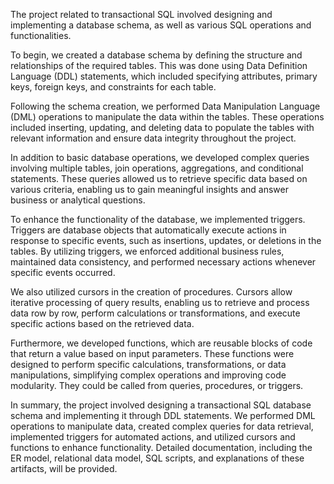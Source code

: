 The project related to transactional SQL involved designing and implementing a database schema, as well as various SQL operations and functionalities.

To begin, we created a database schema by defining the structure and relationships of the required tables. This was done using Data Definition Language (DDL) statements, which included specifying attributes, primary keys, foreign keys, and constraints for each table.

Following the schema creation, we performed Data Manipulation Language (DML) operations to manipulate the data within the tables. These operations included inserting, updating, and deleting data to populate the tables with relevant information and ensure data integrity throughout the project.

In addition to basic database operations, we developed complex queries involving multiple tables, join operations, aggregations, and conditional statements. These queries allowed us to retrieve specific data based on various criteria, enabling us to gain meaningful insights and answer business or analytical questions.

To enhance the functionality of the database, we implemented triggers. Triggers are database objects that automatically execute actions in response to specific events, such as insertions, updates, or deletions in the tables. By utilizing triggers, we enforced additional business rules, maintained data consistency, and performed necessary actions whenever specific events occurred.

We also utilized cursors in the creation of procedures. Cursors allow iterative processing of query results, enabling us to retrieve and process data row by row, perform calculations or transformations, and execute specific actions based on the retrieved data.

Furthermore, we developed functions, which are reusable blocks of code that return a value based on input parameters. These functions were designed to perform specific calculations, transformations, or data manipulations, simplifying complex operations and improving code modularity. They could be called from queries, procedures, or triggers.

In summary, the project involved designing a transactional SQL database schema and implementing it through DDL statements. We performed DML operations to manipulate data, created complex queries for data retrieval, implemented triggers for automated actions, and utilized cursors and functions to enhance functionality. Detailed documentation, including the ER model, relational data model, SQL scripts, and explanations of these artifacts, will be provided.
